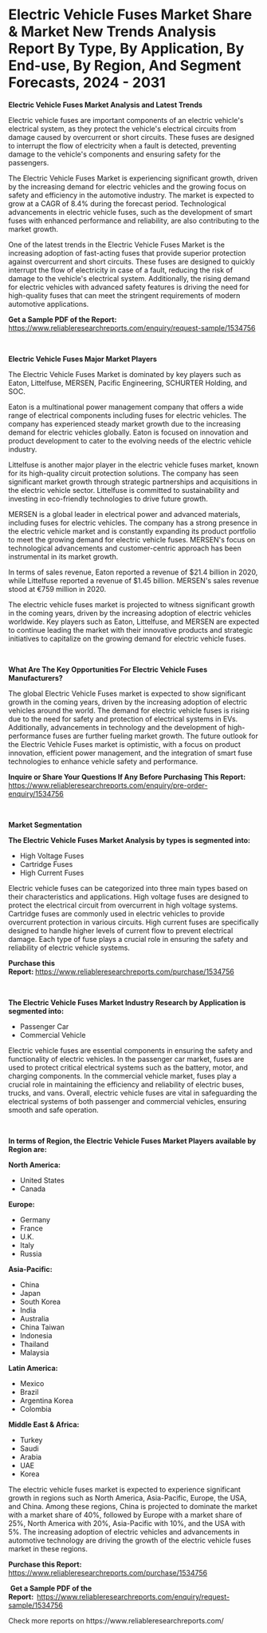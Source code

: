 <p><h1>Electric Vehicle Fuses Market Share & Market New Trends Analysis Report By Type, By Application, By End-use, By Region, And Segment Forecasts, 2024 - 2031</h1></p><p><strong>Electric Vehicle Fuses Market Analysis and Latest Trends</strong></p>
<p><p>Electric vehicle fuses are important components of an electric vehicle's electrical system, as they protect the vehicle's electrical circuits from damage caused by overcurrent or short circuits. These fuses are designed to interrupt the flow of electricity when a fault is detected, preventing damage to the vehicle's components and ensuring safety for the passengers.</p><p>The Electric Vehicle Fuses Market is experiencing significant growth, driven by the increasing demand for electric vehicles and the growing focus on safety and efficiency in the automotive industry. The market is expected to grow at a CAGR of 8.4% during the forecast period. Technological advancements in electric vehicle fuses, such as the development of smart fuses with enhanced performance and reliability, are also contributing to the market growth.</p><p>One of the latest trends in the Electric Vehicle Fuses Market is the increasing adoption of fast-acting fuses that provide superior protection against overcurrent and short circuits. These fuses are designed to quickly interrupt the flow of electricity in case of a fault, reducing the risk of damage to the vehicle's electrical system. Additionally, the rising demand for electric vehicles with advanced safety features is driving the need for high-quality fuses that can meet the stringent requirements of modern automotive applications.</p></p>
<p><strong>Get a Sample PDF of the Report:&nbsp;</strong> <a href="https://www.reliableresearchreports.com/enquiry/request-sample/1534756">https://www.reliableresearchreports.com/enquiry/request-sample/1534756</a></p>
<p>&nbsp;</p>
<p><strong>Electric Vehicle Fuses Major Market Players</strong></p>
<p><p>The Electric Vehicle Fuses Market is dominated by key players such as Eaton, Littelfuse, MERSEN, Pacific Engineering, SCHURTER Holding, and SOC. </p><p>Eaton is a multinational power management company that offers a wide range of electrical components including fuses for electric vehicles. The company has experienced steady market growth due to the increasing demand for electric vehicles globally. Eaton is focused on innovation and product development to cater to the evolving needs of the electric vehicle industry.</p><p>Littelfuse is another major player in the electric vehicle fuses market, known for its high-quality circuit protection solutions. The company has seen significant market growth through strategic partnerships and acquisitions in the electric vehicle sector. Littelfuse is committed to sustainability and investing in eco-friendly technologies to drive future growth.</p><p>MERSEN is a global leader in electrical power and advanced materials, including fuses for electric vehicles. The company has a strong presence in the electric vehicle market and is constantly expanding its product portfolio to meet the growing demand for electric vehicle fuses. MERSEN's focus on technological advancements and customer-centric approach has been instrumental in its market growth.</p><p>In terms of sales revenue, Eaton reported a revenue of $21.4 billion in 2020, while Littelfuse reported a revenue of $1.45 billion. MERSEN's sales revenue stood at €759 million in 2020.</p><p>The electric vehicle fuses market is projected to witness significant growth in the coming years, driven by the increasing adoption of electric vehicles worldwide. Key players such as Eaton, Littelfuse, and MERSEN are expected to continue leading the market with their innovative products and strategic initiatives to capitalize on the growing demand for electric vehicle fuses.</p></p>
<p>&nbsp;</p>
<p><strong>What Are The Key Opportunities For Electric Vehicle Fuses Manufacturers?</strong></p>
<p><p>The global Electric Vehicle Fuses market is expected to show significant growth in the coming years, driven by the increasing adoption of electric vehicles around the world. The demand for electric vehicle fuses is rising due to the need for safety and protection of electrical systems in EVs. Additionally, advancements in technology and the development of high-performance fuses are further fueling market growth. The future outlook for the Electric Vehicle Fuses market is optimistic, with a focus on product innovation, efficient power management, and the integration of smart fuse technologies to enhance vehicle safety and performance.</p></p>
<p><strong>Inquire or Share Your Questions If Any Before Purchasing This Report:</strong> <a href="https://www.reliableresearchreports.com/enquiry/pre-order-enquiry/1534756">https://www.reliableresearchreports.com/enquiry/pre-order-enquiry/1534756</a></p>
<p>&nbsp;</p>
<p><strong>Market Segmentation</strong></p>
<p><strong>The Electric Vehicle Fuses Market Analysis by types is segmented into:</strong></p>
<p><ul><li>High Voltage Fuses</li><li>Cartridge Fuses</li><li>High Current Fuses</li></ul></p>
<p><p>Electric vehicle fuses can be categorized into three main types based on their characteristics and applications. High voltage fuses are designed to protect the electrical circuit from overcurrent in high voltage systems. Cartridge fuses are commonly used in electric vehicles to provide overcurrent protection in various circuits. High current fuses are specifically designed to handle higher levels of current flow to prevent electrical damage. Each type of fuse plays a crucial role in ensuring the safety and reliability of electric vehicle systems.</p></p>
<p><strong>Purchase this Report:&nbsp;</strong><a href="https://www.reliableresearchreports.com/purchase/1534756">https://www.reliableresearchreports.com/purchase/1534756</a></p>
<p>&nbsp;</p>
<p><strong>The Electric Vehicle Fuses Market Industry Research by Application is segmented into:</strong></p>
<p><ul><li>Passenger Car</li><li>Commercial Vehicle</li></ul></p>
<p><p>Electric vehicle fuses are essential components in ensuring the safety and functionality of electric vehicles. In the passenger car market, fuses are used to protect critical electrical systems such as the battery, motor, and charging components. In the commercial vehicle market, fuses play a crucial role in maintaining the efficiency and reliability of electric buses, trucks, and vans. Overall, electric vehicle fuses are vital in safeguarding the electrical systems of both passenger and commercial vehicles, ensuring smooth and safe operation.</p></p>
<p>&nbsp;</p>
<p><strong>In terms of Region, the Electric Vehicle Fuses Market Players available by Region are:</strong></p>
<p>
    <p> <strong> North America: </strong>
        <ul>
            <li>United States</li>
            <li>Canada</li>
        </ul>
        </p> 
    <p> <strong> Europe: </strong>
        <ul>
            <li>Germany</li>
            <li>France</li>
            <li>U.K.</li>
            <li>Italy</li>
            <li>Russia</li>
        </ul>
        </p> 
    <p> <strong> Asia-Pacific: </strong>
        <ul>
            <li>China</li>
            <li>Japan</li>
            <li>South Korea</li>
            <li>India</li>
            <li>Australia</li>
            <li>China Taiwan</li>
            <li>Indonesia</li>
            <li>Thailand</li>
            <li>Malaysia</li>
        </ul>
        </p> 
    <p> <strong> Latin America: </strong>
        <ul>
            <li>Mexico</li>
            <li>Brazil</li>
            <li>Argentina Korea</li>
            <li>Colombia</li>
        </ul>
        </p> 
    <p> <strong> Middle East & Africa: </strong>
        <ul>
            <li>Turkey</li>
            <li>Saudi</li>
            <li>Arabia</li>
            <li>UAE</li>
            <li>Korea</li>
        </ul>
    </p>
    </p>
<p><p>The electric vehicle fuses market is expected to experience significant growth in regions such as North America, Asia-Pacific, Europe, the USA, and China. Among these regions, China is projected to dominate the market with a market share of 40%, followed by Europe with a market share of 25%, North America with 20%, Asia-Pacific with 10%, and the USA with 5%. The increasing adoption of electric vehicles and advancements in automotive technology are driving the growth of the electric vehicle fuses market in these regions.</p></p>
<p><strong>Purchase this Report: </strong><a href="https://www.reliableresearchreports.com/purchase/1534756">https://www.reliableresearchreports.com/purchase/1534756</a></p>
<p>&nbsp;<strong>Get a Sample PDF of the Report:&nbsp;&nbsp;</strong><a href="https://www.reliableresearchreports.com/enquiry/request-sample/1534756">https://www.reliableresearchreports.com/enquiry/request-sample/1534756</a></p>
<p><strong></strong></p>
<p>Check more reports on https://www.reliableresearchreports.com/</p>